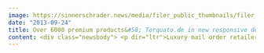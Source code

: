```yaml
---
image: https://sinnerschrader.news/media/filer_public_thumbnails/filer_public/45/e5/45e5c411-eaae-49f4-924e-a2d8e9424a30/varfoldersdjk8pxf42x64d8fxslz8jcc8fc0000gnttmp34rlfr__480x288_q85_crop_subsampling-2_upscale.jpg
date: "2013-09-24"
title: Over 6000 premium products&#58; Torquato.de in new responsive design by SinnerSchrader Commerce
content: <div class="newsbody"> <p dir="ltr">Luxury mail order retailer Torquato commissioned Commerce Plus to redesign their international shop <a href="http&#58;//www.torquato.de">http&#58;//www.torquato.de</a> of over 6000 products. One of the first German online shops of this scale, torquato.de was implemented in responsive design. The e-commerce agency was responsible for concept development, design, technical development and quality assurance. The result&#58; a high-performance, user-friendly state-of- the-art webshop with large-scale imagery and product presentation created with the e-commerce platform Magento.</p> <p dir="ltr"><strong>Responsive Design</strong></p> <p dir="ltr">The sophisticated webshop is in responsive design, which means the design, more specifically the structure of individual elements such as navigation, images and text, is dynamic and responds to the demands of remote devices. The flexible gridded design can be adapted for widescreens as well as tablets. In summary, the shop offers a mobile version for smartphones with full webshop functionality, making apps for mobile devices no longer necessary. The implementation of responsive design has two primary benefits&#58; content maintenance for products must only be done in one system and secondly, responsive design utilizes the entire display area of the device for relevant content, so that the products may be optimally presented.</p> <p dir="ltr"><strong>Shop highlights</strong></p> <p dir="ltr">Torquato’s extensive and premium product range serves a diverse range of customers. The product categories include Tableware &amp; Kitchenware, Eating &amp; Drinking, House &amp; Home, Bath &amp; Bodycare, Luggage &amp; Accessories, Paper &amp; Office and For Children &amp; Toys. One of the shop’s highlights is its bridal registry. Couples may register at torquato.de and create their wishlist from a broad-ranging array of products. In the stationery shop, an integrated tool allows users to create personalized business stationary and place printing orders directly.</p> <p dir="ltr"><strong>Magento and performance</strong></p> <p dir="ltr">Developers at Commerce Plus in Hamburg, Hanover and Berlin implemented the webshop with Magento Enterprise Edition and enhanced the shop system with extensions and modules provided by their in-house D2C platform. Using the D2C cache module, a high- performance webshop was developed which offers fast page load times. This elementary conversion tool ensures easy shop access and in turn, places full focus on the shop’s product assortment. In addition, the order process was condensed into a "3-step checkout solution" in order to carry out the customer’s unique shopping experience through to checkout.</p> <p dir="ltr"><strong> Torquato directors, the Stürken brothers&#58;</strong></p> <p dir="ltr"><em>"We are pleased to provide our customers with a new online shop and a unique shopping experience across devices."</em></p> <p dir="ltr"> <strong>Moritz Koch, Managing Director at Commerce Plus&#58;</strong></p> <p dir="ltr"><em>"We are pleased to have implemented one of the first German online shops with such a large product range in responsive design together with Torquato. Making online shopping a pleasure on all remote devices, Torquato is well-equipped for the future."</em></p> <p><strong>Download </strong> Screenshots Torquato.de <a href="http&#58;//www.commerce-plus.com/files/2013/09/Torquato.de_CommercePlus_Desktop.png" target="_blank">Desktop</a>, <a href="http&#58;//www.commerce-plus.com/files/2013/09/Torquato.de_CommercePlus_Tablet.png" target="_blank">Tablet1</a>, <a href="http&#58;//www.commerce-plus.com/files/2013/09/Torquato.de_CommercePlus_Tablet2.png" target="_blank">Tablet2</a>, <a href="http&#58;//www.commerce-plus.com/files/2013/09/Torquato.de_CommercePlus_Smartphones.png" target="_blank">Smartphone</a> and <a href="http&#58;//www.commerce-plus.com/files/2013/09/Torquato_Logo_Balken_Claim.pdf" target="_blank">logo Torquato</a><a href="http&#58;//www.commerce-plus.com/files/2013/09/Torquato_Logo_Balken_Claim.pdf" target="_blank">.</a></p> <p><strong>Contact&#58;</strong></p> <p dir="ltr">Sebastian Kehr<br/> +49 40 24828 751<br/> <a href="mailto&#58;kehr@commerce-plus.com">kehr@commerce-plus.com</a></p> <p dir="ltr"><a href="http&#58;//www.commerce-plus.com">http&#58;//www.commerce-plus.com<br/> </a><a href="https&#58;//twitter.com/commerceplus1">https&#58;//twitter.com/commerceplus1<br/> </a><a href="http&#58;//www.facebook.com/commerceplus1">http&#58;//www.facebook.com/commerceplus1<br/> </a><a href="https&#58;//plus.google.com/102899388550483827030">https&#58;//plus.google.com/102899388550483827030</a></p> </div>
---
```

